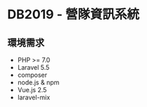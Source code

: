 # DB2019 - 營隊資訊系統

## 環境需求

- PHP >= 7.0
- Laravel 5.5
- composer
- node.js & npm
- Vue.js 2.5
- laravel-mix